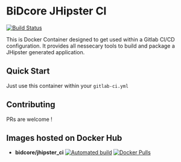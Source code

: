 # BiDcore JHipster CI


[![Build Status](https://travis-ci.org/bidcore/jhipster_ci.svg?branch=master)](https://travis-ci.org/bidcore/jhipster_ci)

This is Docker Container designed to get used within a Gitlab CI/CD configuration. It provides all nessecary tools to build and package a
JHipster generated application.

## Quick Start

Just use this container within your `gitlab-ci.yml`

## Contributing

PRs are welcome !

## Images hosted on Docker Hub

- **bidcore/jhipster_ci** [![Automated build](https://img.shields.io/docker/automated/bidcore/jhipster_ci.svg)](https://hub.docker.com/r/bidcore/jhipster_ci/) [![Docker Pulls](https://img.shields.io/docker/pulls/bidcore/jhipster_ci.svg)](https://hub.docker.com/v2/repositories/bidcore/jhipster_ci/)
